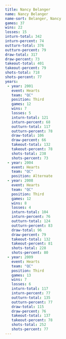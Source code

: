 ```yaml
---
title: Nancy Belanger
name: Nancy Belanger
name-sort: Belanger, Nancy
games: 37
wins: 22
losses: 15
inturn-total: 342
inturn-percent: 74
outturn-total: 376
outturn-percent: 79
draw-total: 317
draw-percent: 73
takeout-total: 401
takeout-percent: 79
shots-total: 718
shots-percent: 77
years:
 - year: 2001
   event: Hearts
   team: "QC"
   position: Third
   games: 12
   wins: 7
   losses: 5
   inturn-total: 121
   inturn-percent: 68
   outturn-total: 117
   outturn-percent: 78
   draw-total: 106
   draw-percent: 66
   takeout-total: 132
   takeout-percent: 78
   shots-total: 238
   shots-percent: 73
 - year: 2004
   event: Hearts
   team: "QC"
   position: Alternate
 - year: 2008
   event: Hearts
   team: "QC"
   position: Third
   games: 12
   wins: 8
   losses: 4
   inturn-total: 104
   inturn-percent: 76
   outturn-total: 124
   outturn-percent: 83
   draw-total: 96
   draw-percent: 79
   takeout-total: 132
   takeout-percent: 81
   shots-total: 228
   shots-percent: 80
 - year: 2009
   event: Hearts
   team: "QC"
   position: Third
   games: 13
   wins: 7
   losses: 6
   inturn-total: 117
   inturn-percent: 77
   outturn-total: 135
   outturn-percent: 77
   draw-total: 115
   draw-percent: 76
   takeout-total: 137
   takeout-percent: 78
   shots-total: 252
   shots-percent: 77
---
```

